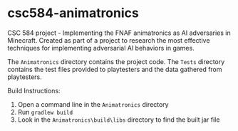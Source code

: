 # csc584-animatronics
CSC 584 project - Implementing the FNAF animatronics as AI adversaries in Minecraft. Created as part of a project to research the most effective techniques for implementing adversarial AI behaviors in games.

The `Animatronics` directory contains the project code. The `Tests` directory contains the test files provided to playtesters and the data gathered from playtesters.

Build Instructions:
1. Open a command line in the `Animatronics` directory
2. Run `gradlew build`
3. Look in the `Animatronics\build\libs` directory to find the built jar file
